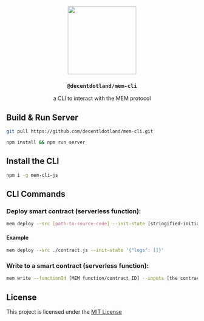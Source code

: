 <p align="center">
  <a href="https://decent.land">
    <img src="https://github.com/decentldotland/MEM/assets/77340894/d840ef84-540f-4ccc-a7e0-1ed03c4af8dd" height="180">
  </a>
  <h3 align="center"><code>@decentdotland/mem-cli</code></h3>
  <p align="center">a CLI to interact with the MEM protocol</p>
</p>



## Build & Run Server

```bash
git pull https://github.com/decentldotland/mem-cli.git

npm install && npm run server
```

## Install the CLI

```bash
npm i -g mem-cli-js
```

## CLI Commands

### Deploy smart contract (serverless function):

```bash
mem deploy --src [path-to-source-code] --init-state [stringified-initial-state || path-to-state.json]
```

#### Example

```bash
mem deploy --src ./contract.js --init-state '{"logs": []}'
```

### Write to a smart contract (serverless function):

```bash
mem write --functionId [MEM function/contract ID] --inputs [the contract interaction stringified inputs object]
```

## License
This project is licensed under the [MIT License](./LICENSE)
